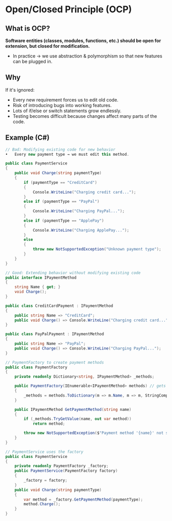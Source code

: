 # Open/Closed Principle (OCP)

## What is OCP?
**Software entities (classes, modules, functions, etc.) should be open for extension, but closed for modification.**	
- In practice → we use abstraction & polymorphism so that new features can be plugged in.

## Why
If it's ignored:
- Every new requirement forces us to edit old code.
- Risk of introducing bugs into working features.
- Lots of if/else or switch statements grow endlessly.
- Testing becomes difficult because changes affect many parts of the code.

## Example (C#)

```csharp
// Bad: Modifying existing code for new behavior 
•	Every new payment type → we must edit this method.

public class PaymentService
{
    public void Charge(string paymentType)
    {
        if (paymentType == "CreditCard")
        {
            Console.WriteLine("Charging credit card...");
        }
        else if (paymentType == "PayPal")
        {
            Console.WriteLine("Charging PayPal...");
        }
        else if (paymentType == "ApplePay")
        {
            Console.WriteLine("Charging ApplePay...");
        }
        else
        {
            throw new NotSupportedException("Unknown payment type");
        }
    }
}

// Good: Extending behavior without modifying existing code
public interface IPaymentMethod
{
    string Name { get; }
    void Charge();
}

public class CreditCardPayment : IPaymentMethod
{
    public string Name => "CreditCard";
    public void Charge() => Console.WriteLine("Charging credit card...");
}

public class PayPalPayment : IPaymentMethod
{
    public string Name => "PayPal";
    public void Charge() => Console.WriteLine("Charging PayPal...");
}

// PaymentFactory to create payment methods
public class PaymentFactory
{
    private readonly Dictionary<string, IPaymentMethod> _methods;

    public PaymentFactory(IEnumerable<IPaymentMethod> methods) // gets all the payment methods
    {
        _methods = methods.ToDictionary(m => m.Name, m => m, StringComparer.OrdinalIgnoreCase);
    }

    public IPaymentMethod GetPaymentMethod(string name)
    {
        if (_methods.TryGetValue(name, out var method))
            return method;

        throw new NotSupportedException($"Payment method '{name}' not supported");
    }
}

// PaymentService uses the factory
public class PaymentService
{
    private readonly PaymentFactory _factory;
    public PaymentService(PaymentFactory factory)
    {
        _factory = factory;
    }
    public void Charge(string paymentType)
    {
        var method = _factory.GetPaymentMethod(paymentType);
        method.Charge();
    }
}
```